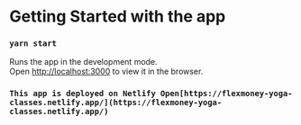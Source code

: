 # Getting Started with the app

### `yarn start`

Runs the app in the development mode.\
Open [http://localhost:3000](http://localhost:3000) to view it in the browser.

### `This app is deployed on Netlify Open[https://flexmoney-yoga-classes.netlify.app/](https://flexmoney-yoga-classes.netlify.app/)`
